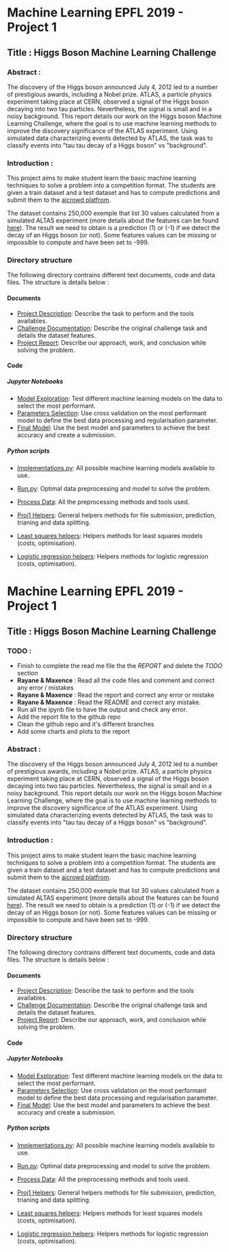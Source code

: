 # Machine Learning EPFL 2019 - Project 1

## Title : Higgs Boson Machine Learning Challenge

### Abstract :

The discovery of the Higgs boson announced July 4, 2012 led to a number of prestigious awards, including a Nobel prize.
ATLAS, a particle physics experiment taking place at CERN, observed a signal of the Higgs boson decaying into two tau particles. 
Nevertheless, the signal is small and in a noisy background. This report details our work on the Higgs
boson Machine Learning Challenge, where the goal is to use machine learning methods to improve the
discovery significance of the ATLAS experiment. Using simulated data characterizing events detected by ATLAS,
the task was to classify events into "tau tau decay of a Higgs boson" vs "background".

### Introduction :

This project aims to make student learn the basic machine learning techniques to solve a problem into a competition format.
The students are given a train dataset and a test dataset and has to compute predictions and submit them to the
[aicrowd platfrom](https://www.aicrowd.com/challenges/epfl-machine-learning-higgs-2019).

The dataset contains 250,000 exemple that list 30 values calculated from a simulated ALTAS experiment
(more details about the features can be found [here](https://higgsml.lal.in2p3.fr/files/2014/04/documentation_v1.8.pdf)).
The result we need to obtain is a prediction (1) or (-1) if we detect the decay of an Higgs boson (or not).
Some features values can be missing or impossible to compute and have been set to -999.

### Directory structure

The following directory contrains different text documents, code and data files. The structure is details below :

#### Documents

- [Project Description](project1_description.pdf): Describe the task to perform and the tools availables.
- [Challenge Documentation](documentation_v1.8.pdf): Describe the original challenge task and details the dataset features.
- [Project Report](project1_report.pdf): Describe our approach, work, and conclusion while solving the problem.

#### Code

##### Jupyter Notebooks
- [Model Exploration](./scripts/model_exploration.ipynb): Test different machine learning models on the data to select the most performant.
- [Parameters Selection](./scripts/params_selection.ipynb): Use cross validation on the most performant model to define the best data processing and regularisation parameter.
- [Final Model](./scripts/final_model.ipynb): Use the best model and parameters to achieve the best accuracy and create a submission.

##### Python scripts

- [Implementations.py](./scripts/implementations.py): All possible machine learning models available to use.
- [Run.py](./scripts/run.py): Optimal data preprocessing and model to solve the problem.


- [Process Data](./scripts/process_data.py): All the preprocessing methods and tools used.
- [Proj1 Helpers](./scripts/proj1_helpers.py): General helpers methods for file submission, prediction, trianing and data splitting.
- [Least squares helpers](./scripts/least_squares_helpers.py): Helpers methods for least squares models (costs, optimisation).
- [Logistic regression helpers](./scripts/logistic_regression_helpers.py): Helpers methods for logistic regression (costs, optimisation).


# Machine Learning EPFL 2019 - Project 1

## Title : Higgs Boson Machine Learning Challenge

### TODO :

- Finish to complete the read me file the the *REPORT* and delete the *TODO* section
- **Rayane & Maxence** : Read all the code files and comment and correct any error / mistakes
- **Rayane & Maxence** : Read the report and correct any error or mistake
- **Rayane & Maxence** : Read the README and correct any mistake.
- Run all the ipynb file to have the output and check any error.
- Add the report file to the github repo
- Clean the github repo and it's different branches
- Add some charts and plots to the report

### Abstract :

The discovery of the Higgs boson announced July 4, 2012 led to a number of prestigious awards, including a Nobel prize.
ATLAS, a particle physics experiment taking place at CERN, observed a signal of the Higgs boson decaying into two tau particles.
Nevertheless, the signal is small and in a noisy background. This report details our work on the Higgs
boson Machine Learning Challenge, where the goal is to use machine learning methods to improve the
discovery significance of the ATLAS experiment. Using simulated data characterizing events detected by ATLAS,
the task was to classify events into "tau tau decay of a Higgs boson" vs "background".

### Introduction :

This project aims to make student learn the basic machine learning techniques to solve a problem into a competition format.
The students are given a train dataset and a test dataset and has to compute predictions and submit them to the
[aicrowd platfrom](https://www.aicrowd.com/challenges/epfl-machine-learning-higgs-2019).

The dataset contains 250,000 exemple that list 30 values calculated from a simulated ALTAS experiment
(more details about the features can be found [here](https://higgsml.lal.in2p3.fr/files/2014/04/documentation_v1.8.pdf)).
The result we need to obtain is a prediction (1) or (-1) if we detect the decay of an Higgs boson (or not).
Some features values can be missing or impossible to compute and have been set to -999.

### Directory structure

The following directory contrains different text documents, code and data files. The structure is details below :

#### Documents

- [Project Description](project1_description.pdf): Describe the task to perform and the tools availables.
- [Challenge Documentation](documentation_v1.8.pdf): Describe the original challenge task and details the dataset features.
- [Project Report](project1_report.pdf): Describe our approach, work, and conclusion while solving the problem.

#### Code

##### Jupyter Notebooks
- [Model Exploration](./scripts/model_exploration.ipynb): Test different machine learning models on the data to select the most performant.
- [Parameters Selection](./scripts/params_selection.ipynb): Use cross validation on the most performant model to define the best data processing and regularisation parameter.
- [Final Model](./scripts/final_model.ipynb): Use the best model and parameters to achieve the best accuracy and create a submission.

##### Python scripts

- [Implementations.py](./scripts/implementations.py): All possible machine learning models available to use.
- [Run.py](./scripts/run.py): Optimal data preprocessing and model to solve the problem.


- [Process Data](./scripts/process_data.py): All the preprocessing methods and tools used.
- [Proj1 Helpers](./scripts/proj1_helpers.py): General helpers methods for file submission, prediction, trianing and data splitting.
- [Least squares helpers](./scripts/least_squares_helpers.py): Helpers methods for least squares models (costs, optimisation).
- [Logistic regression helpers](./scripts/logistic_regression_helpers.py): Helpers methods for logistic regression (costs, optimisation).
